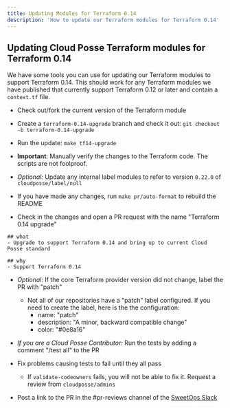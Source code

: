 ```yaml
---
title: Updating Modules for Terraform 0.14
description: 'How to update our Terraform modules for Terraform 0.14'
---
```


## Updating Cloud Posse Terraform modules for Terraform 0.14


We have some tools you can use for updating our Terraform modules to support Terraform 0.14. This should work for any Terraform modules we have published that currently support Terraform 0.12 or later and contain a `context.tf` file. 

- Check out/fork the current version of the Terraform module

- Create a `terraform-0.14-upgrade` branch and check it out: `git checkout -b terraform-0.14-upgrade`

- Run the update: `make tf14-upgrade`

- **Important**: Manually verify the changes to the Terraform code. The scripts are not foolproof. 

- *Optional:* Update any internal label modules to refer to version `0.22.0` of `cloudposse/label/null`

- If you have made any changes, run `make pr/auto-format` to rebuild the README

- Check in the changes and open a PR request with the name "Terraform 0.14 upgrade"

```
## what
- Upgrade to support Terraform 0.14 and bring up to current Cloud Posse standard

## why
- Support Terraform 0.14
```

- *Optional:* If the core Terraform provider version did not change, label the PR with "patch"

  - Not all of our repositories have a "patch" label configured. If you need to create the label, here is the the configuration:
    - name: "patch"
    - description: "A minor, backward compatible change"
    - color: "#0e8a16"

- *If you are a Cloud Posse Contributor:* Run the tests by adding a comment "/test all" to the PR

- Fix problems causing tests to fail until they all pass

  - If `validate-codeowners` fails, you will not be able to fix it. Request a review from `cloudposse/admins`

- Post a link to the PR in the #pr-reviews channel of the [SweetOps Slack](https://slack.cloudposse.com/)

